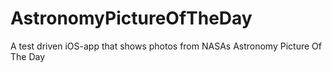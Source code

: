 # AstronomyPictureOfTheDay
A test driven iOS-app that shows photos from NASAs Astronomy Picture Of The Day
